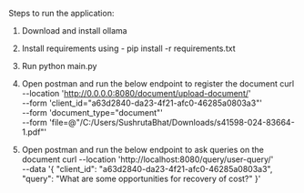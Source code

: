 Steps to run the application:
1. Download and install ollama
2. Install requirements using - pip install -r requirements.txt
3. Run python main.py
4. Open postman and run the below endpoint to register the document
curl --location 'http://0.0.0.0:8080/document/upload-document/' \
--form 'client_id="a63d2840-da23-4f21-afc0-46285a0803a3"' \
--form 'document_type="document"' \
--form 'file=@"/C:/Users/SushrutaBhat/Downloads/s41598-024-83664-1.pdf"'

5. Open postman and run the below endpoint to ask queries on the document
 curl --location 'http://localhost:8080/query/user-query/' \
--data '{
    "client_id": "a63d2840-da23-4f21-afc0-46285a0803a3", 
    "query": "What are some opportunities for recovery of cost?"
}'